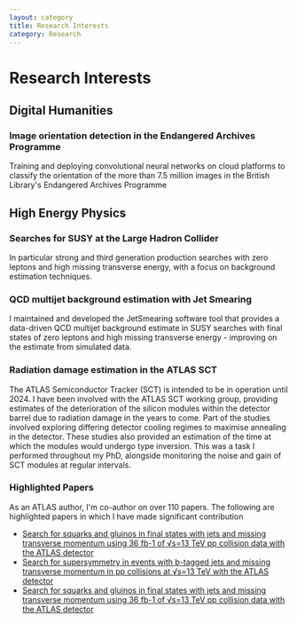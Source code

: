 ```yaml
---
layout: category
title: Research Interests
category: Research
---
```

# Research Interests

## Digital Humanities
### Image orientation detection in the Endangered Archives Programme
Training and deploying convolutional neural networks on cloud platforms to classify the orientation of the more than 7.5 million images in the British Library's Endangered Archives Programme 

## High Energy Physics
### Searches for SUSY at the Large Hadron Collider

In particular strong and third generation production searches with zero leptons and high missing transverse energy, with a focus on background estimation techniques.

### QCD multijet background estimation with Jet Smearing

I maintained and developed the JetSmearing software tool that provides a data-driven QCD multijet background estimate in SUSY searches with final states of zero leptons and high missing transverse energy - improving on the estimate from simulated data.

### Radiation damage estimation in the ATLAS SCT

The ATLAS Semiconductor Tracker (SCT) is intended to be in operation until 2024. I have been involved with the ATLAS SCT working group, providing estimates of the deterioration of the silicon modules within the detector barrel due to radiation damage in the years to come. Part of the studies involved exploring differing detector cooling regimes to maximise annealing in the detector. These studies also provided an estimation of the time at which the modules would undergo type inversion. This was a task I performed throughout my PhD, alongside monitoring the noise and gain of SCT modules at regular intervals.

### Highlighted Papers
As an ATLAS author, I'm co-author on over 110 papers. The following are highlighted papers in which I have made significant contribution
<ul>
  <li><a
  href="https://journals.aps.org/prd/abstract/10.1103/PhysRevD.97.112001">Search for squarks and gluinos in final states with jets and
  missing transverse momentum using 36 fb-1 of √s=13 TeV pp collision
  data with the ATLAS detector</a></li>
  <li><a
  href="https://link.springer.com/article/10.1007/JHEP11(2017)195">Search for supersymmetry in events with b-tagged jets and
  missing transverse momentum in pp collisions at √s=13 TeV with the
  ATLAS detector</a></li>
  <li><a href="https://cds.cern.ch/record/2258145">Search for squarks and gluinos in final states with jets and
  missing transverse momentum using 36 fb-1 of √s=13 TeV pp collision data with the ATLAS detector</a></li>
</ul>
